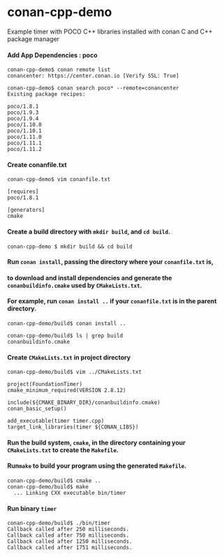 # conan-cpp-demo
Example timer with POCO C++ libraries installed with conan C and C++ package manager

#### Add App Dependencies : poco

```
conan-cpp-demo$ conan remote list
conancenter: https://center.conan.io [Verify SSL: True]

conan-cpp-demo$ conan search poco* --remote=conancenter
Existing package recipes:

poco/1.8.1
poco/1.9.3
poco/1.9.4
poco/1.10.0
poco/1.10.1
poco/1.11.0
poco/1.11.1
poco/1.11.2

```
#### Create conanfile.txt 
```
conan-cpp-demo$ vim conanfile.txt 

[requires]
poco/1.8.1

[generators]
cmake

```
#### Create a build directory with `mkdir build`, and `cd build`.
```
conan-cpp-demo $ mkdir build && cd build
```
#### Run `conan install`, passing the directory where your `conanfile.txt` is,
#### to download and install dependencies and generate the `conanbuildinfo.cmake` used by `CMakeLists.txt`.
#### For example, run `conan install ..` if your `conanfile.txt` is in the parent directory.

```
conan-cpp-demo/build$ conan install ..

conan-cpp-demo/build$ ls | grep build
conanbuildinfo.cmake

```
#### Create `CMakeLists.txt` in project directory
```
conan-cpp-demo/build$ vim ../CMakeLists.txt

project(FoundationTimer)
cmake_minimum_required(VERSION 2.8.12)

include(${CMAKE_BINARY_DIR}/conanbuildinfo.cmake)
conan_basic_setup()

add_executable(timer timer.cpp)
target_link_libraries(timer ${CONAN_LIBS})
```
#### Run the build system, `cmake`, in the directory containing your `CMakeLists.txt` to create the `Makefile`.
#### Run`make` to build your program using the generated `Makefile`.
```
conan-cpp-demo/build$ cmake ..
conan-cpp-demo/build$ make 
  ... Linking CXX executable bin/timer
```
#### Run binary `timer`
```
conan-cpp-demo/build$ ./bin/timer 
Callback called after 250 milliseconds.
Callback called after 750 milliseconds.
Callback called after 1250 milliseconds.
Callback called after 1751 milliseconds.

```
